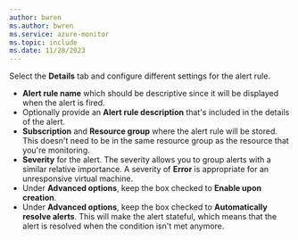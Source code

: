 ```yaml
---
author: bwren
ms.author: bwren
ms.service: azure-monitor
ms.topic: include
ms.date: 11/28/2023
---
```


Select the **Details** tab and configure different settings for the alert rule.

* **Alert rule name** which should be descriptive since it will be displayed when the alert is fired.
* Optionally provide an **Alert rule description** that's included in the details of the alert.
* **Subscription** and **Resource group** where the alert rule will be stored. This doesn't need to be in the same resource group as the resource that you're monitoring.
* **Severity** for the alert. The severity allows you to group alerts with a similar relative importance. A severity of **Error** is appropriate for an unresponsive virtual machine.
* Under **Advanced options**, keep the box checked to **Enable upon creation**.
* Under **Advanced options**, keep the box checked to **Automatically resolve alerts**. This will make the alert stateful, which means that the alert is resolved when the condition isn't met anymore.
